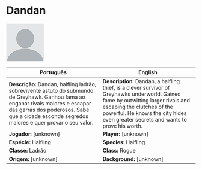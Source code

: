 # Dandan

![Dandan](docs/assets/npc/npc_blank.png)

| Português | English |
|-----------|---------|
| **Descrição:** Dandan, halfling ladrão, sobrevivente astuto do submundo de Greyhawk. Ganhou fama ao enganar rivais maiores e escapar das garras dos poderosos. Sabe que a cidade esconde segredos maiores e quer provar o seu valor. | **Description:** Dandan, a halfling thief, is a clever survivor of Greyhawks underworld. Gained fame by outwitting larger rivals and escaping the clutches of the powerful. He knows the city hides even greater secrets and wants to prove his worth. |
| **Jogador:** [unknown] | **Player:** [unknown] |
| **Espécie:** Halfling | **Species:** Halfling |
| **Classe:** Ladrão | **Class:** Rogue |
| **Origem:** [unknown] | **Background:** [unknown] |



















